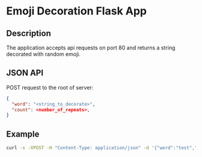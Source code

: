 # Emoji Decoration Flask App
## Description
The application accepts api requests on port 80 and returns a string decorated with random emoji.

## JSON API
POST request to the root of server:
```json
{
  "word": "<string_to_decorate>",
  "count": <number_of_repeats>,
}
```

## Example
```sh
curl -s -XPOST -H "Content-Type: application/json" -d '{"word":"test","count":3}' http://host/
```

